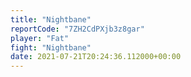 ```yaml
---
title: "Nightbane"
reportCode: "7ZH2CdPXjb3z8gar"
player: "Fat"
fight: "Nightbane"
date: 2021-07-21T20:24:36.112000+00:00
---
```

